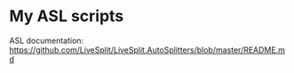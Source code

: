# My ASL scripts
ASL documentation: https://github.com/LiveSplit/LiveSplit.AutoSplitters/blob/master/README.md
